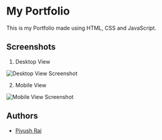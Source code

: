 
# My Portfolio

This is my Portfolio made using HTML, CSS and JavaScript.


## Screenshots

1) Desktop View

![Desktop View Screenshot](C:\Users\hp\Desktop\Portfolio\Portfolio\portfolio_website)

2) Mobile View

![Mobile View Screenshot](C:\Users\hp\Desktop\Portfolio\Portfolio\Portfolio_mobile1)

## Authors

- [Piyush Raj](https://www.github.com/piyushsinha307)